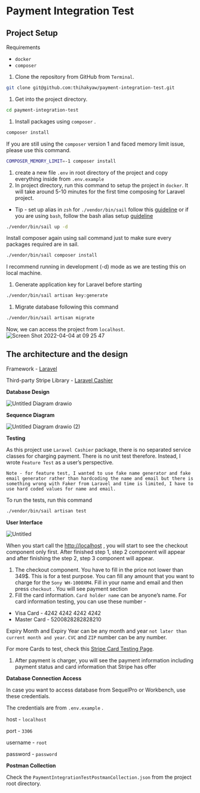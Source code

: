 # Payment Integration Test

## Project Setup

Requirements

- `docker`
- `composer`

1. Clone the repository from GitHub from `Terminal`.

```bash
git clone git@github.com:thihakyaw/payment-integration-test.git
```

1. Get into the project directory.

```bash
cd payment-integration-test
```

1. Install packages using `composer` .

```bash
composer install
```

If you are still using the `composer` version 1 and faced memory limit issue, please use this command.

```bash
COMPOSER_MEMORY_LIMIT=-1 composer install
```

1. create a new file `.env` in root directory of the project and copy everything inside from `.env.example`
2. In project directory, run this command to setup the project in `docker`. It will take around 5-10 minutes for the first time composing for Laravel project. 
- Tip - set up alias in `zsh` for `./vendor/bin/sail` follow this [guideline](https://linuxhint.com/configure-use-aliases-zsh/) or if you are using `bash`, follow the bash alias setup [guideline](https://www.cyberciti.biz/faq/create-permanent-bash-alias-linux-unix/)

```bash
./vendor/bin/sail up -d
```

Install composer again using sail command just to make sure every packages required are in sail.

```bash
./vendor/bin/sail composer install
```

I recommend running in development (-d) mode as we are testing this on local machine.

1. Generate application key for Laravel before starting

```bash
./vendor/bin/sail artisan key:generate
```

1. Migrate database following this command

```bash
./vendor/bin/sail artisan migrate
```

Now, we can access the project from `localhost`.
![Screen Shot 2022-04-04 at 09 25 47](https://user-images.githubusercontent.com/16256698/161588993-669c9720-3e13-4837-94be-d41e6b7123f6.png)


## The architecture and the design

Framework - [Laravel](https://laravel.com)

Third-party Stripe Library - [Laravel Cashier](https://laravel.com/docs/9.x/billing)

**Database Design**

![Untitled Diagram drawio](https://user-images.githubusercontent.com/16256698/161589135-7b5ed5bc-5069-43cb-9d39-3e5eff9c0613.png)


**Sequence Diagram**

![Untitled Diagram drawio (2)](https://user-images.githubusercontent.com/16256698/161589164-b452126d-bfd7-4d9a-9adb-c9e1d00b4cbf.png)


**Testing**

As this project use `Laravel Cashier` package, there is no separated service classes for charging payment. There is no unit test therefore. Instead, I wrote `Feature Test` as a user’s perspective.

`Note - for feature test, I wanted to use fake name generator and fake email generator rather than hardcoding the name and email but there is something wrong with Faker from Laravel and time is limited, I have to use hard coded values for name and email.` 

To run the tests, run this command 

```bash
./vendor/bin/sail artisan test
```

**User Interface**

![Untitled](https://user-images.githubusercontent.com/16256698/161589263-820bea47-db8d-463b-bb9e-b6e35d84e4f6.png)


When you start call the [http://localhost](http://localhost/) , you will start to see the checkout component only first. After finished step 1, step 2 component will appear and after finishing the step 2, step 3 component will appear.

1. The checkout component. You have to fill in the price not lower than 349$. This is for a test purpose. You can fill any amount that you want to charge for the `Sony WH-1000XM4`. Fill in your name and email and then press `checkout` . You will see payment section
2. Fill the card information. `Card holder name` can be anyone’s name. For card information testing, you can use these number - 
- Visa Card - 4242 4242 4242 4242
- Master Card - 5200828282828210

Expiry Month and Expiry Year can be any month and year `not later than current month and year`. `CVC` and `ZIP` number can be any number.

For more Cards to test, check this [Stripe Card Testing Page](https://stripe.com/docs/testing).

1. After payment is charger, you will see the payment information including payment status and card information that Stripe has offer

**Database Connection Access**

In case you want to access database from SequelPro or Workbench, use these credentials.

The credentials are from `.env.example` . 

host - `localhost`

port - `3306`

username - `root`

password - `password`

**Postman Collection**

Check the `PaymentIntegrationTestPostmanCollection.json` from the project root directory.
